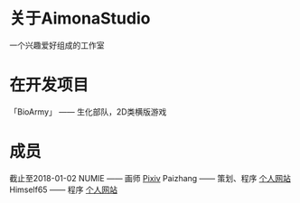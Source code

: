# 关于AimonaStudio  
一个兴趣爱好组成的工作室  

# 在开发项目 
「BioArmy」 —— 生化部队，2D类横版游戏

# 成员
截止至2018-01-02
NUMIE —— 画师 [Pixiv](https://pixiv.me/1374234516)
Paizhang —— 策划、程序 [个人网站](http://paizhang.info)
Himself65 —— 程序 [个人网站](http://himself65.com)
